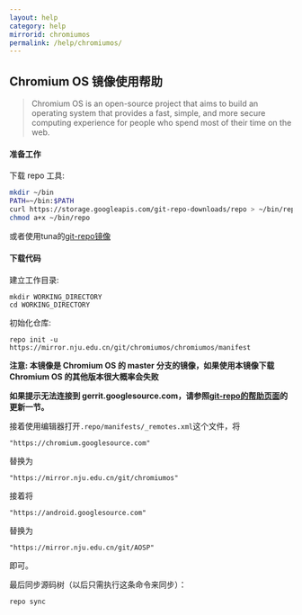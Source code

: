 ```yaml
---
layout: help
category: help
mirrorid: chromiumos
permalink: /help/chromiumos/
---
```


## Chromium OS 镜像使用帮助

> Chromium OS is an open-source project that aims to build an operating system that provides a fast, simple, and more secure computing experience for people who spend most of their time on the web.

#### 准备工作

下载 repo 工具:

```bash
mkdir ~/bin
PATH=~/bin:$PATH
curl https://storage.googleapis.com/git-repo-downloads/repo > ~/bin/repo
chmod a+x ~/bin/repo
```

或者使用tuna的[git-repo镜像](https://mirror.nju.edu.cn/help/git-repo/)

#### 下载代码

建立工作目录:

```
mkdir WORKING_DIRECTORY
cd WORKING_DIRECTORY
```

初始化仓库:

```
repo init -u https://mirror.nju.edu.cn/git/chromiumos/chromiumos/manifest
```

**注意: 本镜像是 Chromium OS 的 master 分支的镜像，如果使用本镜像下载 Chromium OS 的其他版本很大概率会失败**

**如果提示无法连接到 gerrit.googlesource.com，请参照[git-repo的帮助页面](/help/git-repo)的更新一节。**

接着使用编辑器打开`.repo/manifests/_remotes.xml`这个文件，将

```
"https://chromium.googlesource.com"
```

替换为

```
"https://mirror.nju.edu.cn/git/chromiumos"
```

接着将

```
"https://android.googlesource.com"
```

替换为

```
"https://mirror.nju.edu.cn/git/AOSP"
```


即可。

最后同步源码树（以后只需执行这条命令来同步）：

```
repo sync
```
